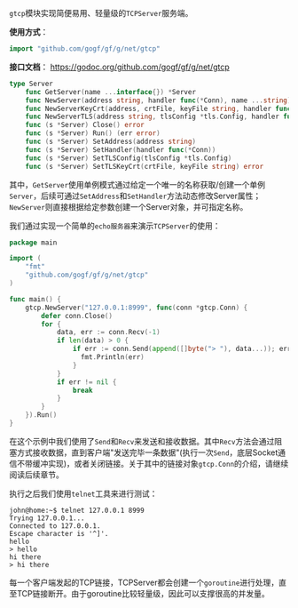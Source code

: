 `gtcp`模块实现简便易用、轻量级的`TCPServer`服务端。

**使用方式**：
```go
import "github.com/gogf/gf/g/net/gtcp"
```

**接口文档**：
https://godoc.org/github.com/gogf/gf/g/net/gtcp
```go
type Server
    func GetServer(name ...interface{}) *Server
    func NewServer(address string, handler func(*Conn), name ...string) *Server
    func NewServerKeyCrt(address, crtFile, keyFile string, handler func(*Conn), name ...string) *Server
    func NewServerTLS(address string, tlsConfig *tls.Config, handler func(*Conn), name ...string) *Server
    func (s *Server) Close() error
    func (s *Server) Run() (err error)
    func (s *Server) SetAddress(address string)
    func (s *Server) SetHandler(handler func(*Conn))
    func (s *Server) SetTLSConfig(tlsConfig *tls.Config)
    func (s *Server) SetTLSKeyCrt(crtFile, keyFile string) error
```

其中，`GetServer`使用单例模式通过给定一个唯一的名称获取/创建一个单例`Server`，后续可通过`SetAddress`和`SetHandler`方法动态修改Server属性；`NewServer`则直接根据给定参数创建一个Server对象，并可指定名称。

我们通过实现一个简单的`echo服务器`来演示`TCPServer`的使用：
```go
package main

import (
    "fmt"
    "github.com/gogf/gf/g/net/gtcp"
)

func main() {
    gtcp.NewServer("127.0.0.1:8999", func(conn *gtcp.Conn) {
        defer conn.Close()
        for {
            data, err := conn.Recv(-1)
            if len(data) > 0 {
                if err := conn.Send(append([]byte("> "), data...)); err != nil {
                  fmt.Println(err)
                }
            }
            if err != nil {
                break
            }
        }
    }).Run()
}
```
在这个示例中我们使用了`Send`和`Recv`来发送和接收数据。其中`Recv`方法会通过阻塞方式接收数据，直到客户端"发送完毕一条数据"(执行一次`Send`，底层Socket通信不带缓冲实现)，或者关闭链接。关于其中的链接对象```gtcp.Conn```的介绍，请继续阅读后续章节。

执行之后我们使用```telnet```工具来进行测试：

```shell
john@home:~$ telnet 127.0.0.1 8999
Trying 127.0.0.1...
Connected to 127.0.0.1.
Escape character is '^]'.
hello        
> hello
hi there
> hi there
```

每一个客户端发起的TCP链接，TCPServer都会创建一个`goroutine`进行处理，直至TCP链接断开。由于goroutine比较轻量级，因此可以支撑很高的并发量。

